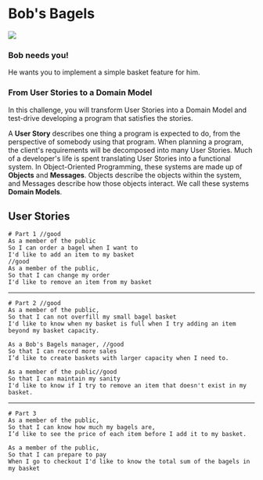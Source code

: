 # Bob's Bagels

![](./_images/bagels.jpg)

### Bob needs you!

He wants you to implement a simple basket feature for him.

### From User Stories to a Domain Model

In this challenge, you will transform User Stories into a Domain Model and test-drive developing a program that satisfies the stories.

A **User Story** describes one thing a program is expected to do, from the perspective of somebody using that program. When planning a program, the client's requirements will be decomposed into many User Stories. Much of a developer's life is spent translating User Stories into a functional system. In Object-Oriented Programming, these systems are made up of **Objects** and **Messages**. Objects describe the objects within the system, and Messages describe how those objects interact. We call these systems **Domain Models**.

## User Stories

```
# Part 1 //good
As a member of the public
So I can order a bagel when I want to
I'd like to add an item to my basket
//good
As a member of the public,
So that I can change my order
I'd like to remove an item from my basket
```

---

```
# Part 2 //good
As a member of the public,
So that I can not overfill my small bagel basket
I'd like to know when my basket is full when I try adding an item beyond my basket capacity.

As a Bob's Bagels manager, //good
So that I can record more sales
I’d like to create baskets with larger capacity when I need to.

As a member of the public//good
So that I can maintain my sanity
I'd like to know if I try to remove an item that doesn't exist in my basket.
```

---

```
# Part 3
As a member of the public,
So that I can know how much my bagels are,
I’d like to see the price of each item before I add it to my basket.

As a member of the public,
So that I can prepare to pay
When I go to checkout I'd like to know the total sum of the bagels in my basket
```
